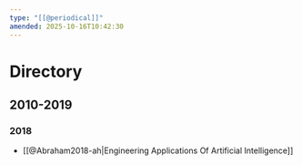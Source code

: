 ```yaml
---
type: "[[@periodical]]"
amended: 2025-10-16T10:42:30
---
```


# Directory
## 2010-2019
### 2018
- [[@Abraham2018-ah|Engineering Applications Of Artificial Intelligence]]
